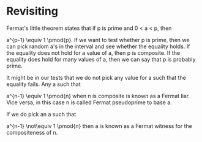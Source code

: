 # Revisiting

Fermat's little theorem states that if p is prime and 0 < a < p, then

a^{p-1} \equiv 1 \pmod{p}.
If we want to test whether p is prime, then we can pick random a's in the interval and see whether the equality holds. If the equality does not hold for a value of a, then p is composite. If the equality does hold for many values of a, then we can say that p is probably prime.

It might be in our tests that we do not pick any value for a such that the equality fails. Any a such that

a^{n-1} \equiv 1 \pmod{n}
when n is composite is known as a Fermat liar. Vice versa, in this case n is called Fermat pseudoprime to base a.

If we do pick an a such that

a^{n-1} \not\equiv 1 \pmod{n}
then a is known as a Fermat witness for the compositeness of n.

